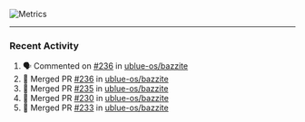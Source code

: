 ![Metrics](https://metrics.lecoq.io/KyleGospo?template=classic&base=header%2C%20activity%2C%20community%2C%20repositories%2C%20metadata&base.indepth=false&base.hireable=false&base.skip=false&config.timezone=America%2FLos_Angeles)

---
### Recent Activity
<!--START_SECTION:activity-->
1. 🗣 Commented on [#236](https://github.com/ublue-os/bazzite/pull/236#issuecomment-1699933822) in [ublue-os/bazzite](https://github.com/ublue-os/bazzite)
2. 🎉 Merged PR [#236](https://github.com/ublue-os/bazzite/pull/236) in [ublue-os/bazzite](https://github.com/ublue-os/bazzite)
3. 🎉 Merged PR [#235](https://github.com/ublue-os/bazzite/pull/235) in [ublue-os/bazzite](https://github.com/ublue-os/bazzite)
4. 🎉 Merged PR [#230](https://github.com/ublue-os/bazzite/pull/230) in [ublue-os/bazzite](https://github.com/ublue-os/bazzite)
5. 🎉 Merged PR [#233](https://github.com/ublue-os/bazzite/pull/233) in [ublue-os/bazzite](https://github.com/ublue-os/bazzite)
<!--END_SECTION:activity-->
